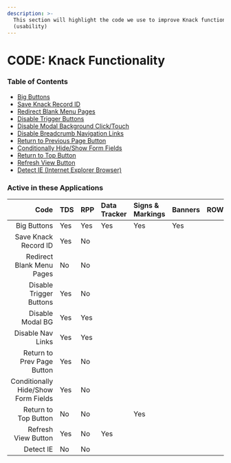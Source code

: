```yaml
---
description: >-
  This section will highlight the code we use to improve Knack functionality
  (usability)
---
```


# CODE: Knack Functionality

### Table of Contents

* [Big Buttons](https://atd-dts.gitbook.io/atd-knack-operations/knack-code/functionality/big-buttons)
* [Save Knack Record ID](https://atd-dts.gitbook.io/atd-knack-operations/knack-code/functionality/save-knack-record-id)
* [Redirect Blank Menu Pages](https://atd-dts.gitbook.io/atd-knack-operations/knack-code/functionality/redirect-blank-pages)
* [Disable Trigger Buttons](https://atd-dts.gitbook.io/atd-knack-operations/knack-code/functionality/disable-trigger-buttons)
* [Disable Modal Background Click/Touch](https://atd-dts.gitbook.io/atd-knack-operations/knack-code/functionality/disable-modal-bg)
* [Disable Breadcrumb Navigation Links](https://atd-dts.gitbook.io/atd-knack-operations/knack-code/functionality/disable-nav-links)
* [Return to Previous Page Button](https://atd-dts.gitbook.io/atd-knack-operations/knack-code/functionality/return-button)
* [Conditionally Hide/Show Form Fields](https://atd-dts.gitbook.io/atd-knack-operations/knack-code/functionality/form-conditionals)
* [Return to Top Button](https://atd-dts.gitbook.io/atd-knack-operations/knack-code/functionality/return-to-top-button)
* [Refresh View Button](https://atd-dts.gitbook.io/atd-knack-operations/knack-code/functionality/refresh-view-button)
* [Detect IE \(Internet Explorer Browser\)](https://atd-dts.gitbook.io/atd-knack-operations/knack-code/functionality/detect-ie)



### Active in these Applications

| Code | TDS | RPP | Data Tracker | Signs & Markings | Banners | ROW | DTS | HR | Finance | Parking Enterprise | VZA | SMO |
| ---: | :--- | :--- | :--- | :--- | :--- | :--- | :--- | :--- | :--- | :--- | :--- | :--- |
| Big Buttons | Yes | Yes | Yes | Yes | Yes |  | Yes | Yes | Yes | Yes | Yes | Yes |
| Save Knack Record ID | Yes | No |  |  |  |  |  |  |  |  |  |  |
| Redirect Blank Menu Pages | No | No |  |  |  |  |  |  |  |  |  |  |
| Disable Trigger Buttons | Yes | No |  |  |  |  |  |  |  |  |  |  |
| Disable Modal BG | Yes | Yes |  |  |  |  |  |  |  |  |  |  |
| Disable Nav Links | Yes | Yes |  |  |  |  |  |  |  |  |  |  |
| Return to Prev Page Button | Yes | No |  |  |  |  |  |  |  |  |  |  |
| Conditionally Hide/Show Form Fields | Yes | No |  |  |  |  |  |  |  |  |  |  |
| Return to Top Button | No | No |  | Yes |  |  |  |  |  |  |  |  |
| Refresh View Button | Yes | No | Yes |  |  |  |  |  |  |  |  |  |
| Detect IE | No | No |  |  |  |  |  |  | Yes |  |  |  |



